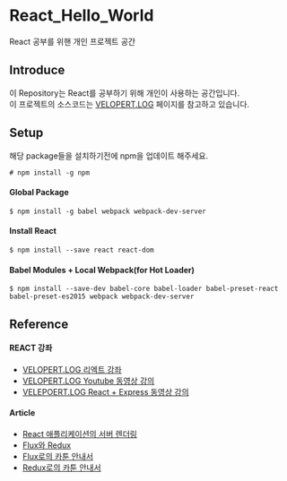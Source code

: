 # React_Hello_World
React 공부를 위핸 개인 프로젝트 공간


## Introduce
이 Repository는 React를 공부하기 위해 개인이 사용하는 공간입니다.  
이 프로젝트의 소스코드는 [VELOPERT.LOG](https://velopert.com/775) 페이지를 참고하고 있습니다.

## Setup
해당 package들을 설치하기전에 npm을 업데이트 해주세요.
```
# npm install -g npm
```

#### Global Package
```
$ npm install -g babel webpack webpack-dev-server
```

#### Install React
```
$ npm install --save react react-dom
```

#### Babel Modules + Local Webpack(for Hot Loader)
```	
$ npm install --save-dev babel-core babel-loader babel-preset-react babel-preset-es2015 webpack webpack-dev-server
```

## Reference
#### REACT 강좌
- [VELOPERT.LOG 리엑트 강좌](https://velopert.com/775)
- [VELOPERT.LOG Youtube 동영상 강의](https://www.youtube.com/watch?v=GEoNiUcVwjE&list=PL9FpF_z-xR_GMujql3S_XGV2SpdfDBkeC&index=1)
- [VELEPOERT.LOG React + Express 동영상 강의](https://www.inflearn.com/course/react-%EA%B0%95%EC%A2%8C-velopert/)

#### Article
- [React 애플리케이션의 서버 렌더링](https://taegon.kim/archives/5312)
- [Flux와 Redux](https://taegon.kim/archives/5288)
- [Flux로의 카툰 안내서](http://bestalign.github.io/2015/10/06/cartoon-guide-to-flux/)
- [Redux로의 카툰 안내서](http://bestalign.github.io/2015/10/26/cartoon-intro-to-redux/)